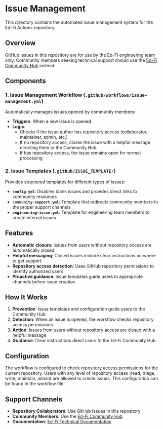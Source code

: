 # Issue Management

This directory contains the automated issue management system for the Ed-Fi Actions repository.

## Overview

GitHub Issues in this repository are for use by the Ed-Fi engineering team only. Community members seeking technical support should use the [Ed-Fi Community Hub](https://community.ed-fi.org) instead.

## Components

### 1. Issue Management Workflow (`.github/workflows/issue-management.yml`)

Automatically manages issues opened by community members:

- **Triggers**: When a new issue is opened
- **Logic**: 
  - Checks if the issue author has repository access (collaborator, maintainer, admin, etc.)
  - If no repository access, closes the issue with a helpful message directing them to the Community Hub
  - If has repository access, the issue remains open for normal processing

### 2. Issue Templates (`.github/ISSUE_TEMPLATE/`)

Provides structured templates for different types of issues:

- **`config.yml`**: Disables blank issues and provides direct links to community resources
- **`community-support.yml`**: Template that redirects community members to the proper support channels
- **`engineering-issue.yml`**: Template for engineering team members to create internal issues

## Features

- **Automatic closure**: Issues from users without repository access are automatically closed
- **Helpful messaging**: Closed issues include clear instructions on where to get support
- **Repository access detection**: Uses GitHub repository permissions to identify authorized users
- **Proactive guidance**: Issue templates guide users to appropriate channels before issue creation

## How It Works

1. **Prevention**: Issue templates and configuration guide users to the Community Hub
2. **Detection**: When an issue is opened, the workflow checks repository access permissions
3. **Action**: Issues from users without repository access are closed with a helpful message
4. **Guidance**: Clear instructions direct users to the Ed-Fi Community Hub

## Configuration

The workflow is configured to check repository access permissions for the current repository. Users with any level of repository access (read, triage, write, maintain, admin) are allowed to create issues. This configuration can be found in the workflow file.

## Support Channels

- **Repository Collaborators**: Use GitHub Issues in this repository
- **Community Members**: Use the [Ed-Fi Community Hub](https://community.ed-fi.org)
- **Documentation**: [Ed-Fi Technical Documentation](https://docs.ed-fi.org)
